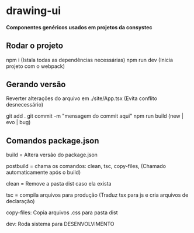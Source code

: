 # drawing-ui
#### Componentes genéricos usados em projetos da consystec

## Rodar o projeto

npm i (Istala todas as dependências necessárias)
npm run dev (Inicia projeto com o webpack)

## Gerando versão

Reverter alterações do arquivo em ./site/App.tsx (Evita conflito desnecessário)

git add .
git commit -m "mensagem do commit aqui"
npm run build (new | evo | bug)

## Comandos package.json

build = Altera versão do package.json

postbuild = chama os comandos: clean, tsc, copy-files, (Chamado automaticamente após o build)

clean = Remove a pasta dist caso ela exista

tsc = compila arquivos para produção (Traduz tsx para js e cria arquivos de declaração)

copy-files: Copia arquivos .css para pasta dist

dev: Roda sistema para DESENVOLVIMENTO